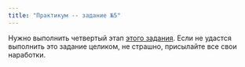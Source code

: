 ```yaml
---
title: "Практикум -- задание №5"
---
```


Нужно выполнить четвертый этап [этого задания](/project/statement.md).
Если не удастся выполнить это задание целиком, не страшно, присылайте
все свои наработки.
